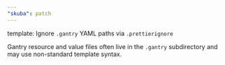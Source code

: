 ```yaml
---
"skuba": patch
---
```


template: Ignore `.gantry` YAML paths via `.prettierignore`


Gantry resource and value files often live in the `.gantry` subdirectory and may use non-standard template syntax.
